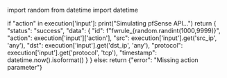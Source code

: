 import random
from datetime import datetime

if "action" in execution['input']:
    print("Simulating pfSense API...")
    return {
        "status": "success",
        "data": {
            "id": f"fwrule_{random.randint(1000,9999)}",
            "action": execution['input']['action'],
            "src": execution['input'].get('src_ip', 'any'),
            "dst": execution['input'].get('dst_ip', 'any'),
            "protocol": execution['input'].get('protocol', 'tcp'),
            "timestamp": datetime.now().isoformat()
        }
    }
else:
    return {"error": "Missing action parameter"}
